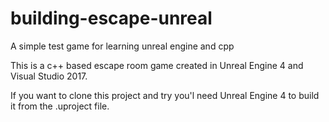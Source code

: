 # building-escape-unreal
A simple test game for learning unreal engine and cpp

This is a c++ based escape room game created in Unreal Engine 4 and Visual Studio 2017.

If you want to clone this project and try you'l need Unreal Engine 4 to build it from the .uproject file.
